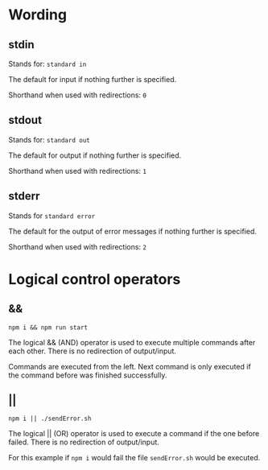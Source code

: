 # Wording

## stdin

Stands for: `standard in`

The default for input if nothing further is specified.

Shorthand when used with redirections: `0`

## stdout

Stands for: `standard out`

The default for output if nothing further is specified.

Shorthand when used with redirections: `1`


## stderr

Stands for `standard error`

The default for the output of error messages if nothing further is specified.

Shorthand when used with redirections: `2`

# Logical control operators

## &&

```shell
npm i && npm run start
```

The logical && (AND) operator is used to execute multiple commands after each other.
There is no redirection of output/input.

Commands are executed from the left. Next command is only executed if the command before was finished successfully.

## ||

```shell
npm i || ./sendError.sh
```

The logical || (OR) operator is used to execute a command if the one before failed.
There is no redirection of output/input.

For this example if `npm i` would fail the file `sendError.sh` would be executed.